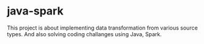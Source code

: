 # java-spark
This project is about implementing data transformation from various source types. And also solving coding challanges using Java, Spark.
